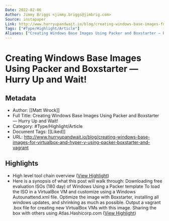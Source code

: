 ```yaml
---
Date: 2022-02-06
Author: Jimmy Briggs <jimmy.briggs@jimbrig.com>
Source: instapaper
Link: http://www.hurryupandwait.io/blog/creating-windows-base-images-for-virtualbox-and-hyper-v-using-packer-boxstarter-and-vagrant
Tags: ["#Type/Highlight/Article"]
Aliases: ["Creating Windows Base Images Using Packer and Boxstarter — Hurry Up and Wait!", "Creating Windows Base Images Using Packer and Boxstarter — Hurry Up and Wait!"]
---
```

# Creating Windows Base Images Using Packer and Boxstarter — Hurry Up and Wait!

## Metadata
- Author: [[Matt Wrock]]
- Full Title: Creating Windows Base Images Using Packer and Boxstarter — Hurry Up and Wait!
- Category: #Type/Highlight/Article
- Document Tags: [[Liked]] 
- URL: http://www.hurryupandwait.io/blog/creating-windows-base-images-for-virtualbox-and-hyper-v-using-packer-boxstarter-and-vagrant

## Highlights
- High level tool chain overview ([View Highlight](https://instapaper.com/read/1430577427/17062490))
- Here is a synopsis of what this post will walk through:
  Downloading free evaluation ISOs (180 day) of Windows
  Using a Packer template To load the ISO in a VirtualBox VM and customize using a Windows Autounattend.xml file.
  Optimize the image with Boxstarter, installing all windows updates, and shrinking as much as possible.
  Output a vagrant .box file for creating new VirtualBox VMs with this image.
  Sharing the box with others using Atlas.Hashicorp.com ([View Highlight](https://instapaper.com/read/1430577427/17062492))
